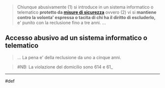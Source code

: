 > Chiunque abusivamente (1) si introduce in un sistema informatico o telematico **protetto da [misure di sicurezza](misure%20di%20sicurezza.md)** ovvero (2) vi si **mantiene contro la volonta' espressa o tacita di chi ha il diritto di escluderlo,** e' punito con la reclusione fino a tre anni. ...

## Accesso abusivo ad un sistema informatico o telematico
> ... La pena e' della reclusione da uno a cinque anni.

> #NB: La violazione del domicilio sono 614 e 61_
___
#def 